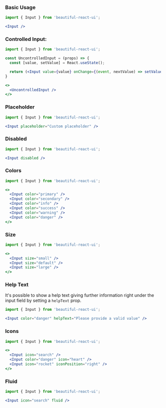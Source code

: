 ### Basic Usage

```jsx
import { Input } from 'beautiful-react-ui';

<Input />
```

### Controlled Input:

```jsx
import { Input } from 'beautiful-react-ui';

const UncontrolledInput = (props) => {
  const [value, setValue] = React.useState();

  return (<Input value={value} onChange={(event, nextValue) => setValue(nextValue)} />);
}

<>
  <UncontrolledInput />
</>
```

### Placeholder

```jsx
import { Input } from 'beautiful-react-ui';

<Input placeholder="Custom placeholder" />
```

### Disabled

```jsx
import { Input } from 'beautiful-react-ui';

<Input disabled />
```

### Colors

```jsx
import { Input } from 'beautiful-react-ui';

<>
  <Input color="primary" />
  <Input color="secondary" />
  <Input color="info" />
  <Input color="success" />
  <Input color="warning" />
  <Input color="danger" />
</>
```

### Size

```jsx
import { Input } from 'beautiful-react-ui';

<>
  <Input size="small" />
  <Input size="default" />
  <Input size="large" />
</>
```

### Help Text

It's possible to show a help text giving further information right under the input field
by setting a `helpText` prop.

```jsx
import { Input } from 'beautiful-react-ui';

<Input color="danger" helpText="Please provide a valid value" />
```

### Icons

```jsx
import { Input } from 'beautiful-react-ui';

<>
  <Input icon="search" />
  <Input color="danger" icon="heart" />
  <Input icon="rocket" iconPosition="right" />
</>
```

### Fluid

```jsx
import { Input } from 'beautiful-react-ui';

<Input icon="search" fluid />
```
